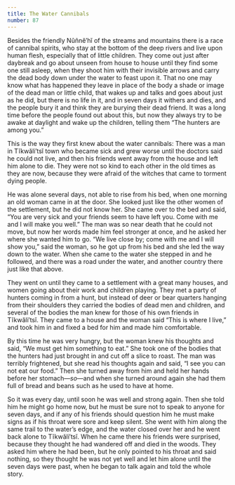 ```yaml
---
title: The Water Cannibals
number: 87
---
```

Besides the friendly Nûñnĕ′hĭ of the streams and mountains there is a race of cannibal spirits, who stay at the bottom of the deep rivers and live upon human flesh, especially that of little children. They come out just after daybreak and go about unseen from house to house until they find some one still asleep, when they shoot him with their invisible arrows and carry the dead body down under the water to feast upon it. That no one may know what has happened they leave in place of the body a shade or image of the dead man or little child, that wakes up and talks and goes about just as he did, but there is no life in it, and in seven days it withers and dies, and the people bury it and think they are burying their dead friend. It was a long time before the people found out about this, but now they always try to be awake at daylight and wake up the children, telling them “The hunters are among you.”

This is the way they first knew about the water cannibals: There was a man in Tĭkwăli′tsĭ town who became sick and grew worse until the doctors said he could not live, and then his friends went away from the house and left him alone to die. They were not so kind to each other in the old times as they are now, because they were afraid of the witches that came to torment dying people.

He was alone several days, not able to rise from his bed, when one morning an old woman came in at the door. She looked just like the other women of the settlement, but he did not know her. She came over to the bed and said, “You are very sick and your friends seem to have left you. Come with me and I will make you well.” The man was so near death that he could not move, but now her words made him feel stronger at once, and he asked her where she wanted him to go. “We live close by; come with me and I will show you,” said the woman, so he got up from his bed and she led the way down to the water. When she came to the water she stepped in and he followed, and there was a road under the water, and another country there just like that above.

They went on until they came to a settlement with a great many houses, and women going about their work and children playing. They met a party of hunters coming in from a hunt, but instead of deer or bear quarters hanging from their shoulders they carried the bodies of dead men and children, and several of the bodies the man knew for those of his own friends in Tĭkwăli′tsĭ. They came to a house and the woman said “This is where I live,” and took him in and fixed a bed for him and made him comfortable.

By this time he was very hungry, but the woman knew his thoughts and said, “We must get him something to eat.” She took one of the bodies that the hunters had just brought in and cut off a slice to roast. The man was terribly frightened, but she read his thoughts again and said, “I see you can not eat our food.” Then she turned away from him and held her hands before her stomach—_so_—and when she turned around again she had them full of bread and beans such as he used to have at home.

So it was every day, until soon he was well and strong again. Then she told him he might go home now, but he must be sure not to speak to anyone for seven days, and if any of his friends should question him he must make signs as if his throat were sore and keep silent. She went with him along the same trail to the water’s edge, and the water closed over her and he went back alone to Tĭkwăli′tsĭ. When he came there his friends were surprised, because they thought he had wandered off and died in the woods. They asked him where he had been, but he only pointed to his throat and said nothing, so they thought he was not yet well and let him alone until the seven days were past, when he began to talk again and told the whole story.
